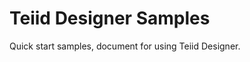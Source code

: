Teiid Designer Samples
==========================

Quick start samples, document for using Teiid Designer.
